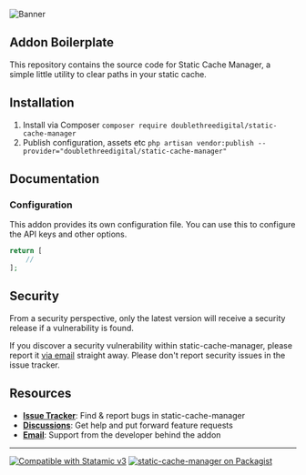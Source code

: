 ![Banner](https://raw.githubusercontent.com/doublethreedigital/static-cache-manager/master/banner.png)

## Addon Boilerplate

This repository contains the source code for Static Cache Manager, a simple little utility to clear paths in your static cache.

## Installation

1. Install via Composer `composer require doublethreedigital/static-cache-manager`
2. Publish configuration, assets etc `php artisan vendor:publish --provider="doublethreedigital/static-cache-manager"`

## Documentation

### Configuration

This addon provides its own configuration file. You can use this to configure the API keys and other options.

```php
return [
    //
];
```

## Security

From a security perspective, only the latest version will receive a security release if a vulnerability is found.

If you discover a security vulnerability within static-cache-manager, please report it [via email](mailto::vendorEmail) straight away. Please don't report security issues in the issue tracker.

## Resources

* [**Issue Tracker**](https://github.com/doublethreedigital/static-cache-manager/issues): Find & report bugs in static-cache-manager
* [**Discussions**](https://github.com/doublethreedigital/static-cache-manager/discussions): Get help and put forward feature requests
* [**Email**](mailto::vendorEmail): Support from the developer behind the addon

---

<p>
<a href="https://statamic.com"><img src="https://img.shields.io/badge/Statamic-3.0+-FF269E?style=for-the-badge" alt="Compatible with Statamic v3"></a>
<a href="https://packagist.org/packages/doublethreedigital/static-cache-manager/stats"><img src="https://img.shields.io/packagist/v/doublethreedigital/static-cache-manager?style=for-the-badge" alt="static-cache-manager on Packagist"></a>
</p>
